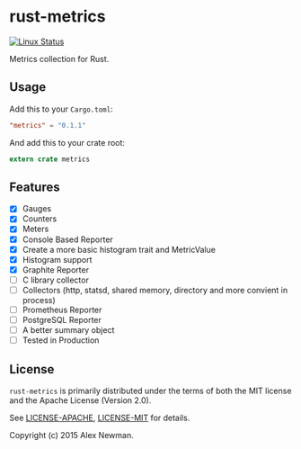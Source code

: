 # rust-metrics
[![Linux Status](https://travis-ci.org/posix4e/rust-metrics.svg?branch=master)](https://travis-ci.org/posix4e/rust-metrics)

Metrics collection for Rust.

## Usage

Add this to your `Cargo.toml`:

```toml
"metrics" = "0.1.1"
```

And add this to your crate root:

```rust
extern crate metrics
```

## Features

- [x] Gauges
- [x] Counters
- [x] Meters
- [x] Console Based Reporter
- [x] Create a more basic histogram trait and MetricValue
- [x] Histogram support
- [x] Graphite Reporter
- [ ] C library collector
- [ ] Collectors (http, statsd, shared memory, directory and more convient in process)
- [ ] Prometheus Reporter
- [ ] PostgreSQL Reporter
- [ ] A better summary object
- [ ] Tested in Production

## License

`rust-metrics` is primarily distributed under the terms of both the MIT license and the
Apache License (Version 2.0).

See [LICENSE-APACHE](LICENSE-APACHE), [LICENSE-MIT](LICENSE-MIT) for details.

Copyright (c) 2015 Alex Newman.

